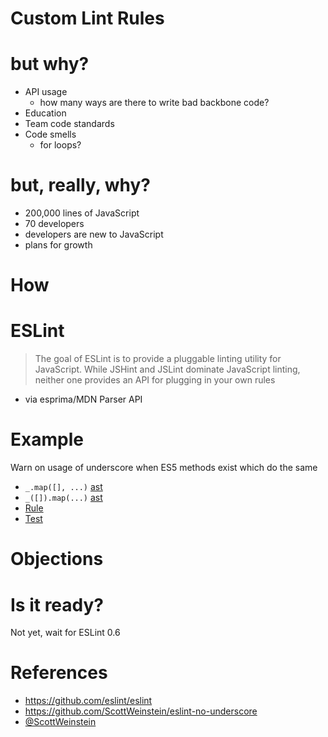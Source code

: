 # Custom Lint Rules


# but why?

* API usage
    * how many ways are there to write bad backbone code?
* Education
* Team code standards
* Code smells
    * for loops?


# but, really, why?

* 200,000 lines of JavaScript
* 70 developers
* developers are new to JavaScript
* plans for growth



# How


# ESLint

> The goal of ESLint is to provide a pluggable linting
> utility for JavaScript.
> While JSHint and JSLint dominate JavaScript linting,
> neither one provides an API for
> plugging in your own rules


* via esprima/MDN Parser API


# Example

Warn on usage of underscore when ES5 methods exist which do the same


* `_.map([], ...)` [ast][astmap1]
* `_([]).map(...)` [ast][astmap2]
* [Rule](https://github.com/ScottWeinstein/eslint-no-underscore/blob/master/rules/no-underscore.js)
* [Test](https://github.com/ScottWeinstein/eslint-no-underscore/blob/master/test/no-underscore.js)

[astmap1]:  http://esprima.org/demo/parse.html?code=_.map(%5B1%5D%2C%20function()%7B%7D)
[astmap2]:  http://esprima.org/demo/parse.html?code=_(%5B1%5D).map(function()%7B%7D)


# Objections



# Is it ready?

Not yet, wait for ESLint 0.6




# References

* https://github.com/eslint/eslint
* https://github.com/ScottWeinstein/eslint-no-underscore
* [@ScottWeinstein](https://twitter.com/ScottWeinstein)
